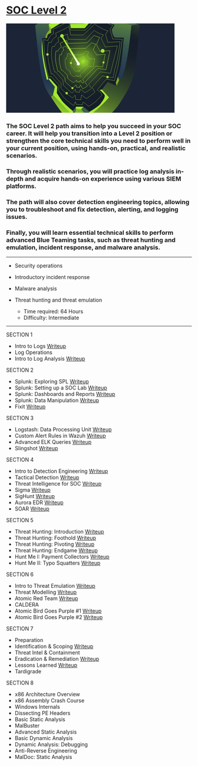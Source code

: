 # [SOC Level 2](https://tryhackme.com/path-action/soclevel2/join)
 
![Image not set yet](https://github.com/C3LKO/TryHackMe/blob/master/Assets/SOC%20Level%202.jpg)

### The SOC Level 2 path aims to help you succeed in your SOC career. It will help you transition into a Level 2 position or strengthen the core technical skills you need to perform well in your current position, using hands-on, practical, and realistic scenarios.

### Through realistic scenarios, you will practice log analysis in-depth and acquire hands-on experience using various SIEM platforms. 
### The path will also cover detection engineering topics, allowing you to troubleshoot and fix detection, alerting, and logging issues. 
### Finally, you will learn essential technical skills to perform advanced Blue Teaming tasks, such as threat hunting and emulation, incident response, and malware analysis.

----

  - Security operations
  - Introductory incident response
  - Malware analysis
  - Threat hunting and threat emulation

    - Time required: 64 Hours
    - Difficulty: Intermediate
   
----     

SECTION 1

   - Intro to Logs <a href="https://medium.com/@joseruizsec/soc-analyst-level-2-tryhackme-log-analysis-intro-to-logs-b7b2bfbc66b5" target="_blank">Writeup</a>
   - Log Operations
   - Intro to Log Analysis <a href="https://medium.com/@igor670/tryhackme-intro-to-log-analysis-walkthrough-5a9a51911c76" target="_blank">Writeup</a>

SECTION 2

   - Splunk: Exploring SPL <a href="https://sibermetin.com/splunk-exploring-spl" target="_blank">Writeup</a>
   - Splunk: Setting up a SOC Lab <a href="https://medium.com/@abhishek.rk96/tryhackme-splunk-setting-up-a-soc-lab-1fba3ab043de" target="_blank">Writeup</a>
   - Splunk: Dashboards and Reports <a href="https://vyshak-hari.medium.com/splunk-dashboards-and-reports-by-tryhackme-41f1ba6ed859" target="_blank">Writeup</a>
   - Splunk: Data Manipulation <a href="https://medium.com/@joseruizsec/soc-analyst-level-2-tryhackme-splunk-data-manipulation-c3007fd29cfc" target="_blank">Writeup</a>
   - Fixit <a href="https://medium.com/@abhishek.rk96/tryhackme-fixit-writeup-02b2460e6f66" target="_blank">Writeup</a>

SECTION 3

   - Logstash: Data Processing Unit <a href="https://medium.com/@0x4C1D/try-hack-me-logstash-data-processing-unit-walkthrough-1242cc368015" target="_blank">Writeup</a>
   - Custom Alert Rules in Wazuh <a href="https://medium.com/@josephalan17201972/custom-alert-rules-in-wazuh-tryhackme-write-up-613e8e99a6b3" target="_blank">Writeup</a>
   - Advanced ELK Queries <a href="https://medium.com/@Mohamed-Medhat/advanced-elk-queries-tryhackme-writeup-7edee6864d11" target="_blank">Writeup</a>
   - Slingshot <a href="https://medium.com/@MDK_BE/tryhackme-slingshot-walkthrough-fa6c06c11b0e" target="_blank">Writeup</a>

SECTION 4

   - Intro to Detection Engineering <a href="https://medium.com/@emrah-yigiz/intro-to-detection-engineering-tryhackme-thm-walkthrough-37af449bdee2" target="_blank">Writeup</a>
   - Tactical Detection <a href="https://medium.com/@kumarishefu.4507/try-hack-me-tactical-detection-write-up-82d2f086641d" target="_blank">Writeup</a>
   - Threat Intelligence for SOC <a href="https://medium.com/@0x4C1D/try-hack-me-threat-intelligence-for-soc-walkthrough-1584f09e144" target="_blank">Writeup</a>
   - Sigma <a href="https://medium.com/@kumarishefu.4507/try-hack-me-sigma-detection-rule-write-up-2ea6434336b1" target="_blank">Writeup</a>
   - SigHunt <a href="https://medium.com/@Mohamed-Medhat/sighunt-tryhackme-writeup-1e5982a6e000" target="_blank">Writeup</a>
   - Aurora EDR <a href="https://medium.com/@Mohamed-Medhat/aurora-edr-tryhackme-writeup-cf23bdccfe18" target="_blank">Writeup</a>
   - SOAR <a href="https://medium.com/@emrah-yigiz/tryhackme-soar-a6cfc38451eb" target="_blank">Writeup</a>

SECTION 5

   - Threat Hunting: Introduction <a href="https://medium.com/@josephalan17201972/threat-hunting-introduction-12c09b824a55" target="_blank">Writeup</a>
   - Threat Hunting: Foothold <a href="https://medium.com/@0x4C1D/try-hack-me-threat-hunting-foothold-walkthrough-845c3ec6723d" target="_blank">Writeup</a>
   - Threat Hunting: Pivoting <a href="https://medium.com/@josephalan17201972/threat-hunting-pivoting-tryhackme-write-up-ab451dcc7b13" target="_blank">Writeup</a>
   - Threat Hunting: Endgame <a href="https://medium.com/@0x4C1D/try-hack-me-threat-hunting-endgame-walkthrough-18edf8565e9c" target="_blank">Writeup</a>
   - Hunt Me I: Payment Collectors <a href="https://medium.com/@0x4C1D/try-hack-me-hunt-me-i-payment-collectors-walkthrough-5a26c86cd515" target="_blank">Writeup</a>
   - Hunt Me II: Typo Squatters <a href="https://medium.com/@0x4C1D/try-hack-me-hunt-me-ii-typo-squatters-walkthrough-8da58af050d0" target="_blank">Writeup</a>

SECTION 6

   - Intro to Threat Emulation <a href="https://medium.com/@itsmedeerej/intro-to-threat-emulation-dced9059dc4" target="_blank">Writeup</a>
   - Threat Modelling <a href="https://medium.com/@0xVirtu4l/threat-modelling-thm-walkthrough-4ea342148e7c" target="_blank">Writeup</a>
   - Atomic Red Team <a href="https://medium.com/@abhishek.rk96/tryhackme-atomicredteam-writeup-c74f62d1b750" target="_blank">Writeup</a>
   - CALDERA
   - Atomic Bird Goes Purple #1 <a href="https://medium.com/@0x4C1D/try-hack-me-atomic-bird-goes-purple-1-walkthrough-becc47a0b7a1" target="_blank">Writeup</a>
   - Atomic Bird Goes Purple #2 <a href="https://medium.com/@0x4C1D/try-hack-me-atomic-bird-goes-purple-2-walkthrough-56e14681f5b3" target="_blank">Writeup</a>

SECTION 7

   - Preparation
   - Identification & Scoping <a href="https://medium.com/@0x4C1D/tryhackme-identification-scoping-walkthrough-6f3c0f953e3d" target="_blank">Writeup</a>
   - Threat Intel & Containment
   - Eradication & Remediation <a href="https://medium.com/@0x4C1D/try-hack-me-eradication-remediation-walkthrough-35c8d88d515f" target="_blank">Writeup</a>
   - Lessons Learned <a href="https://medium.com/@embossdotar/tryhackme-lessons-learned-writeup-d5a5e9baded8" target="_blank">Writeup</a>
   - Tardigrade

SECTION 8

   - x86 Architecture Overview
   - x86 Assembly Crash Course
   - Windows Internals
   - Dissecting PE Headers
   - Basic Static Analysis
   - MalBuster
   - Advanced Static Analysis
   - Basic Dynamic Analysis
   - Dynamic Analysis: Debugging
   - Anti-Reverse Engineering
   - MalDoc: Static Analysis
